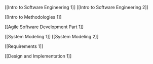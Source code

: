 [[Intro to Software Engineering 1]]
[[Intro to Software Engineering 2]]


[[Intro to Methodologies 1]]


[[Agile Software Development Part 1]]


[[System Modeling 1]]
[[System Modeling 2]]



[[Requirements 1]]



[[Design and Implementation 1]]
